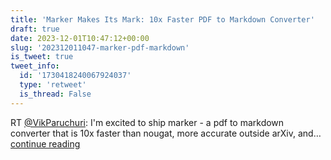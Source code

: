 ```yaml
---
title: 'Marker Makes Its Mark: 10x Faster PDF to Markdown Converter'
draft: true
date: 2023-12-01T10:47:12+00:00
slug: '202312011047-marker-pdf-markdown'
is_tweet: true
tweet_info:
  id: '1730418240067924037'
  type: 'retweet'
  is_thread: False
---
```




RT [@VikParuchuri](https://x.com/VikParuchuri): I'm excited to ship marker - a pdf to markdown converter that is 10x faster than nougat, more accurate outside arXiv, and… [continue reading](https://x.com/sytelus/status/1730418240067924037)

